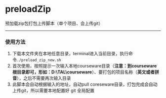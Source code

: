 # preloadZip

预加载zip包打包上传脚本（单个项目、会上传git）

---

### 使用方法
1. 下载本文件夹在本地任意目录，terminal进入当前目录，执行命令`./preload_zip_new.sh`  
2. 首次使用，按照提示一次输入本地courseware目录（**注意：到courseware根目录即可，形如：D:\TAL\courseware**）、要打包的项目名称（**英文或者拼音**），之后不需要再次输入目录  
3. 此脚本会自动根据输入的地址，自动pull coreseware目录，打包完成会自动上传git，所以需要本地配置好 git 全局配置